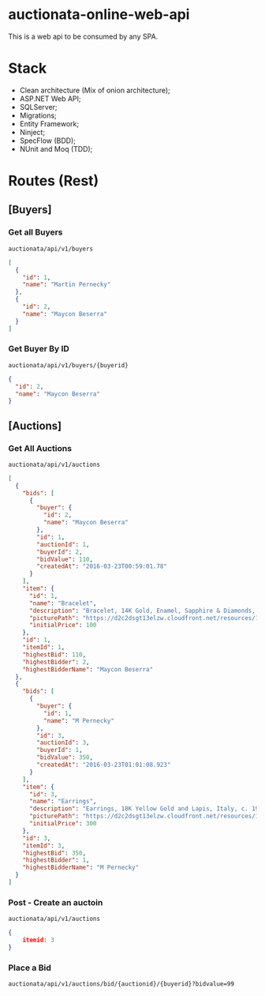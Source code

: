 # auctionata-online-web-api

This is a web api to be consumed by any SPA.

# Stack

+ Clean architecture (Mix of onion architecture);
+ ASP.NET Web API;
+ SQLServer;
+ Migrations;
+ Entity Framework;
+ Ninject;
+ SpecFlow (BDD);
+ NUnit and Moq (TDD);

# Routes (Rest)

## [Buyers]

### Get all Buyers

`auctionata/api/v1/buyers`

```JSON
[
  {
    "id": 1,
    "name": "Martin Pernecky"
  },
  {
    "id": 2,
    "name": "Maycon Beserra"
  }
]
```

### Get Buyer By ID

`auctionata/api/v1/buyers/{buyerid}`

```JSON
{
  "id": 2,
  "name": "Maycon Beserra"
}
```

## [Auctions]

### Get All Auctions

`auctionata/api/v1/auctions`

```JSON
[
  {
    "bids": [
      {
        "buyer": {
          "id": 2,
          "name": "Maycon Beserra"
        },
        "id": 1,
        "auctionId": 1,
        "buyerId": 2,
        "bidValue": 110,
        "createdAt": "2016-03-23T00:59:01.78"
      }
    ],
    "item": {
      "id": 1,
      "name": "Bracelet",
      "description": "Bracelet, 14K Gold, Enamel, Sapphire & Diamonds, USA, c. 1965",
      "picturePath": "https://d2c2dsgt13elzw.cloudfront.net/resources/1000x1000/c6/fc/8b3e-ca98-4bda-8ef4-1028ae5a73ba.jpg",
      "initialPrice": 100
    },
    "id": 1,
    "itemId": 1,
    "highestBid": 110,
    "highestBidder": 2,
    "highestBidderName": "Maycon Beserra"
  },
  {
    "bids": [
      {
        "buyer": {
          "id": 1,
          "name": "M Pernecky"
        },
        "id": 3,
        "auctionId": 3,
        "buyerId": 1,
        "bidValue": 350,
        "createdAt": "2016-03-23T01:01:08.923"
      }
    ],
    "item": {
      "id": 3,
      "name": "Earrings",
      "description": "Earrings, 18K Yellow Gold and Lapis, Italy, c. 1980",
      "picturePath": "https://d2c2dsgt13elzw.cloudfront.net/resources/1000x1000/e3/2f/29fb-7a7d-4691-9de0-fcb7f490486e.jpg",
      "initialPrice": 300
    },
    "id": 3,
    "itemId": 3,
    "highestBid": 350,
    "highestBidder": 1,
    "highestBidderName": "M Pernecky"
  }
]
```

### Post - Create an auctoin

`auctionata/api/v1/auctions`

```JSON
{
    itemid: 3
}
```

### Place a Bid

`auctionata/api/v1/auctions/bid/{auctionid}/{buyerid}?bidvalue=99`
